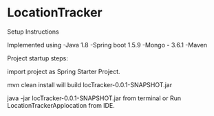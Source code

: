 # LocationTracker


Setup Instructions

Implemented using 
-Java 1.8
-Spring boot 1.5.9
-Mongo - 3.6.1
-Maven


Project startup steps:

import project as Spring Starter Project.

mvn clean install
will build locTracker-0.0.1-SNAPSHOT.jar 

java -jar    locTracker-0.0.1-SNAPSHOT.jar  from terminal or Run LocationTrackerApplocation from IDE.






